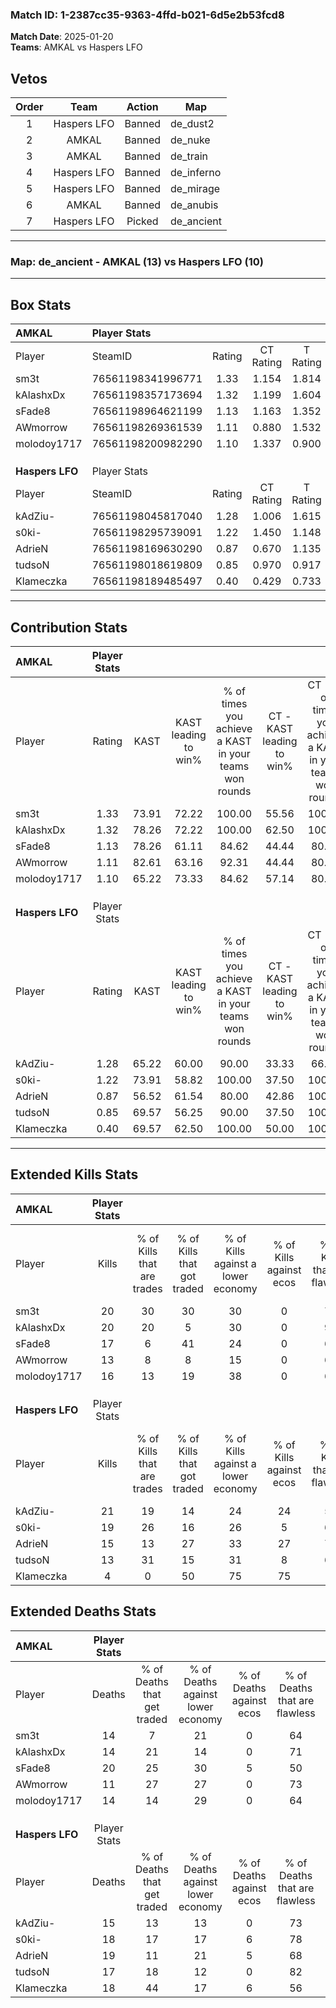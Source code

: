 ### Match ID: 1-2387cc35-9363-4ffd-b021-6d5e2b53fcd8  
**Match Date**: 2025-01-20  
**Teams**: AMKAL vs Haspers LFO  

## Vetos  

| Order | Team | Action | Map |
| :---: | :--: | :----: | --- |
| 1 | Haspers LFO | Banned | de_dust2 |
| 2 | AMKAL | Banned | de_nuke |
| 3 | AMKAL | Banned | de_train |
| 4 | Haspers LFO | Banned | de_inferno |
| 5 | Haspers LFO | Banned | de_mirage |
| 6 | AMKAL | Banned | de_anubis |
| 7 | Haspers LFO | Picked | de_ancient |

---  

### **Map**: de_ancient - AMKAL (13) vs Haspers LFO (10)  
---  

## Box Stats  

| **AMKAL**       | Player Stats      |        |           |          |       |      |       |         |        |      |     |
| :- | :- | :-: | :-: | :-: | :-: | :-: | :-: | :-: | :-: | :-: | :-: |
| Player          | SteamID           | Rating | CT Rating | T Rating | KAST  | ADR  | Kills | Assists | Deaths | K/D  | HS% |
| sm3t            | 76561198341996771 |  1.33  |   1.154   |  1.814   | 73.91 | 89.7 |  20   |    4    |   14   | 1.43 | 40  |
| kAlashxDx       | 76561198357173694 |  1.32  |   1.199   |  1.604   | 78.26 | 76.5 |  20   |    4    |   14   | 1.43 | 40  |
| sFade8          | 76561198964621199 |  1.13  |   1.163   |  1.352   | 78.26 | 91.5 |  17   |    6    |   20   | 0.85 | 70  |
| AWmorrow        | 76561198269361539 |  1.11  |   0.880   |  1.532   | 82.61 | 61.7 |  13   |    4    |   11   | 1.18 | 61  |
| molodoy1717     | 76561198200982290 |  1.10  |   1.337   |  0.900   | 65.22 | 81.0 |  16   |    7    |   14   | 1.14 | 31  |
|                 |                   |        |           |          |       |      |       |         |        |      |     |
|                 |                   |        |           |          |       |      |       |         |        |      |     |
|                 |                   |        |           |          |       |      |       |         |        |      |     |
| **Haspers LFO** | Player Stats      |        |           |          |       |      |       |         |        |      |     |
| Player          | SteamID           | Rating | CT Rating | T Rating | KAST  | ADR  | Kills | Assists | Deaths | K/D  | HS% |
| kAdZiu-         | 76561198045817040 |  1.28  |   1.006   |  1.615   | 65.22 | 91.6 |  21   |    1    |   15   | 1.40 | 57  |
| s0ki-           | 76561198295739091 |  1.22  |   1.450   |  1.148   | 73.91 | 97.1 |  19   |    3    |   18   | 1.06 | 78  |
| AdrieN          | 76561198169630290 |  0.87  |   0.670   |  1.135   | 56.52 | 78.2 |  15   |    4    |   19   | 0.79 | 66  |
| tudsoN          | 76561198018619809 |  0.85  |   0.970   |  0.917   | 69.57 | 56.9 |  13   |    2    |   17   | 0.76 | 61  |
| Klameczka       | 76561198189485497 |  0.40  |   0.429   |  0.733   | 69.57 | 25.6 |   4   |    3    |   18   | 0.22 | 50  |
---  

## Contribution Stats  

| **AMKAL**       | Player Stats |       |                      |                                                        |                           |                                                             |                          |                                                            |
| :- | :-: | :-: | :-: | :-: | :-: | :-: | :-: | :-: |
| Player          |    Rating    | KAST  | KAST leading to win% | % of times you achieve a KAST in your teams won rounds | CT - KAST leading to win% | CT - % of times you achieve a KAST in your teams won rounds | T - KAST leading to win% | T - % of times you achieve a KAST in your teams won rounds |
| sm3t            |     1.33     | 73.91 |        72.22         |                         100.00                         |           55.56           |                           100.00                            |          88.89           |                           100.00                           |
| kAlashxDx       |     1.32     | 78.26 |        72.22         |                         100.00                         |           62.50           |                           100.00                            |          80.00           |                           100.00                           |
| sFade8          |     1.13     | 78.26 |        61.11         |                         84.62                          |           44.44           |                            80.00                            |          77.78           |                           87.50                            |
| AWmorrow        |     1.11     | 82.61 |        63.16         |                         92.31                          |           44.44           |                            80.00                            |          80.00           |                           100.00                           |
| molodoy1717     |     1.10     | 65.22 |        73.33         |                         84.62                          |           57.14           |                            80.00                            |          87.50           |                           87.50                            |
|                 |              |       |                      |                                                        |                           |                                                             |                          |                                                            |
|                 |              |       |                      |                                                        |                           |                                                             |                          |                                                            |
|                 |              |       |                      |                                                        |                           |                                                             |                          |                                                            |
| **Haspers LFO** | Player Stats |       |                      |                                                        |                           |                                                             |                          |                                                            |
| Player          |    Rating    | KAST  | KAST leading to win% | % of times you achieve a KAST in your teams won rounds | CT - KAST leading to win% | CT - % of times you achieve a KAST in your teams won rounds | T - KAST leading to win% | T - % of times you achieve a KAST in your teams won rounds |
| kAdZiu-         |     1.28     | 65.22 |        60.00         |                         90.00                          |           33.33           |                            66.67                            |          77.78           |                           100.00                           |
| s0ki-           |     1.22     | 73.91 |        58.82         |                         100.00                         |           37.50           |                           100.00                            |          77.78           |                           100.00                           |
| AdrieN          |     0.87     | 56.52 |        61.54         |                         80.00                          |           42.86           |                           100.00                            |          83.33           |                           71.43                            |
| tudsoN          |     0.85     | 69.57 |        56.25         |                         90.00                          |           37.50           |                           100.00                            |          75.00           |                           85.71                            |
| Klameczka       |     0.40     | 69.57 |        62.50         |                         100.00                         |           50.00           |                           100.00                            |          70.00           |                           100.00                           |
---  

## Extended Kills Stats  

| **AMKAL**       | Player Stats |                            |                            |                                    |                         |                              |                                 |                                       |                    |           |
| :- | :-: | :-: | :-: | :-: | :-: | :-: | :-: | :-: | :-: | :-: |
| Player          |    Kills     | % of Kills that are trades | % of Kills that got traded | % of Kills against a lower economy | % of Kills against ecos | % of Kills that are flawless | % of Kills that are close duels | % of Kills that are assisted by flash | Pistol Round Kills | AWP Kills |
| sm3t            |      20      |             30             |             30             |                 30                 |            0            |              70              |                5                |                   0                   |         3          |     0     |
| kAlashxDx       |      20      |             20             |             5              |                 30                 |            0            |              90              |                0                |                   5                   |         0          |     3     |
| sFade8          |      17      |             6              |             41             |                 24                 |            0            |              65              |                6                |                   6                   |         3          |     0     |
| AWmorrow        |      13      |             8              |             8              |                 15                 |            0            |              69              |                0                |                   0                   |         0          |     0     |
| molodoy1717     |      16      |             13             |             19             |                 38                 |            0            |              69              |                0                |                   0                   |         0          |     8     |
|                 |              |                            |                            |                                    |                         |                              |                                 |                                       |                    |           |
|                 |              |                            |                            |                                    |                         |                              |                                 |                                       |                    |           |
|                 |              |                            |                            |                                    |                         |                              |                                 |                                       |                    |           |
| **Haspers LFO** | Player Stats |                            |                            |                                    |                         |                              |                                 |                                       |                    |           |
| Player          |    Kills     | % of Kills that are trades | % of Kills that got traded | % of Kills against a lower economy | % of Kills against ecos | % of Kills that are flawless | % of Kills that are close duels | % of Kills that are assisted by flash | Pistol Round Kills | AWP Kills |
| kAdZiu-         |      21      |             19             |             14             |                 24                 |           24            |              52              |                5                |                   0                   |         2          |     0     |
| s0ki-           |      19      |             26             |             16             |                 26                 |            5            |              68              |                5                |                   0                   |         4          |     0     |
| AdrieN          |      15      |             13             |             27             |                 33                 |           27            |              73              |               13                |                   7                   |         1          |     0     |
| tudsoN          |      13      |             31             |             15             |                 31                 |            8            |              69              |                8                |                   0                   |         3          |     3     |
| Klameczka       |      4       |             0              |             50             |                 75                 |           75            |              0               |                0                |                   0                   |         0          |     0     |
## Extended Deaths Stats  

| **AMKAL**       | Player Stats |                             |                                   |                          |                               |                            |                           |               |
| :- | :-: | :-: | :-: | :-: | :-: | :-: | :-: | :-: |
| Player          |    Deaths    | % of Deaths that get traded | % of Deaths against lower economy | % of Deaths against ecos | % of Deaths that are flawless | % of Deaths that are close | % of Deaths while blinded | Deaths to AWP |
| sm3t            |      14      |              7              |                21                 |            0             |              64               |             7              |             0             |       1       |
| kAlashxDx       |      14      |             21              |                14                 |            0             |              71               |             0              |             0             |       1       |
| sFade8          |      20      |             25              |                30                 |            5             |              50               |             5              |             5             |       1       |
| AWmorrow        |      11      |             27              |                27                 |            0             |              73               |             9              |             0             |       0       |
| molodoy1717     |      14      |             14              |                29                 |            0             |              64               |             14             |             0             |       0       |
|                 |              |                             |                                   |                          |                               |                            |                           |               |
|                 |              |                             |                                   |                          |                               |                            |                           |               |
|                 |              |                             |                                   |                          |                               |                            |                           |               |
| **Haspers LFO** | Player Stats |                             |                                   |                          |                               |                            |                           |               |
| Player          |    Deaths    | % of Deaths that get traded | % of Deaths against lower economy | % of Deaths against ecos | % of Deaths that are flawless | % of Deaths that are close | % of Deaths while blinded | Deaths to AWP |
| kAdZiu-         |      15      |             13              |                13                 |            0             |              73               |             7              |             0             |       1       |
| s0ki-           |      18      |             17              |                17                 |            6             |              78               |             6              |             6             |       2       |
| AdrieN          |      19      |             11              |                21                 |            5             |              68               |             0              |             5             |       2       |
| tudsoN          |      17      |             18              |                12                 |            0             |              82               |             0              |             0             |       3       |
| Klameczka       |      18      |             44              |                17                 |            6             |              56               |             0              |             0             |       3       |
